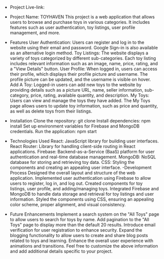 -  Project Live-link: 
-  Project Name: TOYHAVEN
This project is a web application that allows users to browse and purchase toys in various categories. It includes features such as user authentication, toy listings, user profile management, and more.

-  Features
User Authentication: Users can register and log in to the website using their email and password. Google Sign-in is also available as an alternative login method.
Toy Listings: The website displays a variety of toys categorized by different sub-categories. Each toy listing includes relevant information such as an image, name, price, rating, and a "View Details" button.
User Profile: When logged in, users can access their profile, which displays their profile picture and username. The profile picture can be updated, and the username is visible on hover.
Add A Toy: Logged-in users can add new toys to the website by providing details such as a picture URL, name, seller information, sub-category, price, rating, available quantity, and description.
My Toys: Users can view and manage the toys they have added. The My Toys page allows users to update toy information, such as price and quantity, as well as delete toys from their listings.
-  Installation
Clone the repository: git clone <repository-url>
Install dependencies: npm install
Set up environment variables for Firebase and MongoDB credentials.
Run the application: npm start
-  Technologies Used
React: JavaScript library for building user interfaces.
React Router: Library for handling client-side routing in React applications.
Firebase: Backend-as-a-Service (BaaS) platform for user authentication and real-time database management.
MongoDB: NoSQL database for storing and retrieving toy data.
CSS: Styling the components and creating an appealing user interface.
-Development Process
Designed the overall layout and structure of the web application.
Implemented user authentication using Firebase to allow users to register, log in, and log out.
Created components for toy listings, user profile, and adding/managing toys.
Integrated Firebase and MongoDB to handle data storage and retrieval for toy listings and user information.
Styled the components using CSS, ensuring an appealing color scheme, proper alignment, and visual consistency.
-  Future Enhancements
Implement a search system on the "All Toys" page to allow users to search for toys by name.
Add pagination to the "All Toys" page to display more than the default 20 results.
Introduce email verification for user registration to enhance security.
Expand the blogging functionality to allow users to create and share blog posts related to toys and learning.
Enhance the overall user experience with animations and transitions.
Feel free to customize the above information and add additional details specific to your project.
